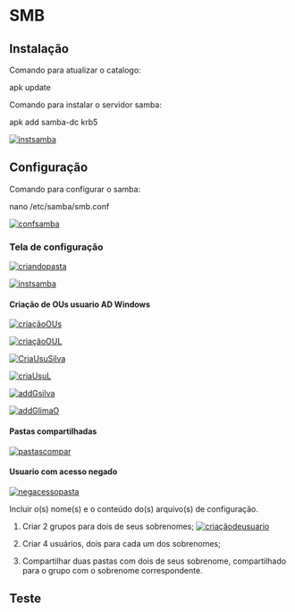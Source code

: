 # SMB

## Instalação
Comando para atualizar o catalogo:

apk update

Comando para instalar o servidor samba:

apk add samba-dc krb5

[![instsamba](https://i.im.ge/2024/01/03/3MEXaK.instsamba.png)](https://im.ge/i/3MEXaK)

## Configuração


Comando para configurar o samba:

nano /etc/samba/smb.conf

[![confsamba](https://i.im.ge/2024/01/09/3mOVep.confsamba.png)](https://im.ge/i/3mOVep)

### Tela de configuração

[![criandopasta](https://i.im.ge/2024/01/04/3XVQCG.criandopasta.png)](https://im.ge/i/3XVQCG)


[![instsamba](https://i.im.ge/2024/01/03/3MEXaK.instsamba.png)](https://im.ge/i/3MEXaK)

#### Criação de  OUs usuario AD Windows

[![criaçãoOUs](https://i.im.ge/2024/01/03/3M3BZf.criacaoOUs.png)](https://im.ge/i/3M3BZf)

[![criaçãoOUL](https://i.im.ge/2024/01/03/3MYrpL.criacaoOUL.png)](https://im.ge/i/3MYrpL)

[![CriaUsuSilva](https://i.im.ge/2024/01/03/3M3stp.CriaUsuSilva.png)](https://im.ge/i/3M3stp)

[![criaUsuL](https://i.im.ge/2024/01/03/3M3azP.criaUsuL.png)](https://im.ge/i/3M3azP)

[![addGsilva](https://i.im.ge/2024/01/03/3M3ChS.addGsilva.png)](https://im.ge/i/3M3ChS)

[![addGlimaO](https://i.im.ge/2024/01/03/3M3byK.addGlimaO.png)](https://im.ge/i/3M3byK)


#### Pastas compartilhadas

[![pastascompar](https://i.im.ge/2024/01/04/3XKUGL.pastascompar.png)](https://im.ge/i/3XKUGL)

#### Usuario com acesso negado

[![negacessopasta](https://i.im.ge/2024/01/04/3XK5pa.negacessopasta.png)](https://im.ge/i/3XK5pa)



Incluir o(s) nome(s) e o conteúdo do(s) arquivo(s) de configuração.

1. Criar 2 grupos para dois de seus sobrenomes;
[![criaçãodeusuario](https://i.im.ge/2023/12/30/xgBvyJ.criacaodeusuario.png)](https://im.ge/i/xgBvyJ)
2. Criar 4 usuários, dois para cada um dos sobrenomes;
   
3. Compartilhar duas pastas com dois de seus sobrenome, compartilhado para o grupo com o sobrenome correspondente.

## Teste


